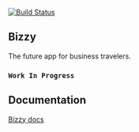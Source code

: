[![Build Status](https://travis-ci.com/Kvin3324/bizzy.svg?branch=master)](https://travis-ci.com/Kvin3324/bizzy)
## Bizzy

The future app for business travelers.

### `Work In Progress`

## Documentation
[Bizzy docs](https://documenter.getpostman.com/view/10202669/Szzq3aNb?version=latest#6861931f-864a-458b-9c72-5c117e885fbb)